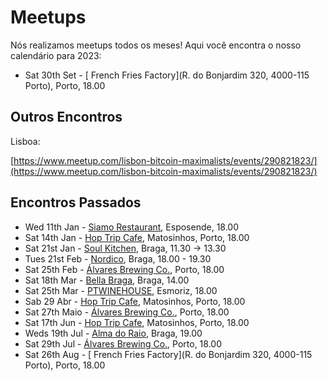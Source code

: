 # Meetups

Nós realizamos meetups todos os meses! Aqui você encontra o nosso calendário para 2023:
* Sat 30th Set - [ French Fries Factory](R. do Bonjardim 320, 4000-115 Porto), Porto, 18.00

## Outros Encontros

Lisboa:

[https://www.meetup.com/lisbon-bitcoin-maximalists/events/290821823/](https://www.meetup.com/lisbon-bitcoin-maximalists/events/290821823/)

## Encontros Passados

* Wed 11th Jan - [Siamo Restaurant](https://www.google.ca/maps/place/Siamo+In+Due+Restaurante+%26+Pizzeria/@41.5312482,-8.7763451,17z/data=!3m1!4b1!4m5!3m4!1s0xd244bbb8c5d344b:0x249bca52b8d94b0c!8m2!3d41.5312482!4d-8.7763451), Esposende, 18.00
* Sat 14th Jan - [Hop Trip Cafe](https://www.tripadvisor.com/Restaurant_Review-g652092-d14939384-Reviews-HopTrip_Craft_Beer-Matosinhos_Porto_District_Northern_Portugal.html), Matosinhos, Porto, 18.00
* Sat 21st Jan - [Soul Kitchen](https://www.tripadvisor.com/Restaurant_Review-g189171-d16683219-Reviews-Soul_Alimentacao_Saudavel_e_do_Bem-Braga_Braga_District_Northern_Portugal.html), Braga, 11.30 -> 13.30
* Tues 21st Feb - [Nordico](https://www.tripadvisor.com/Restaurant_Review-g189171-d13939990-Reviews-Nordico_Coffee_Shop_Specialty_Coffee_Brunch-Braga_Braga_District_Northern_Portug.html), Braga, 18.00 - 19.30
* Sat 25th Feb - [Álvares Brewing Co.](https://goo.gl/maps/C7962KKMcPGsjrMV9), Porto, 18.00
* Sat 18th Mar - [Bella Braga](https://btcnorte.org/#/venues/bellabraga), Braga, 14.00
* Sat 25th Mar - [PTWINEHOUSE](https://goo.gl/maps/3kg8FHhZiXXDs1es8), Esmoriz, 18.00
* Sab 29 Abr - [Hop Trip Cafe](https://www.tripadvisor.com/Restaurant_Review-g652092-d14939384-Reviews-HopTrip_Craft_Beer-Matosinhos_Porto_District_Northern_Portugal.html), Matosinhos, Porto, 18.00
* Sat 27th Maio - [Álvares Brewing Co.](https://goo.gl/maps/C7962KKMcPGsjrMV9), Porto, 18.00
* Sat 17th Jun - [Hop Trip Cafe](https://www.tripadvisor.com/Restaurant_Review-g652092-d14939384-Reviews-HopTrip_Craft_Beer-Matosinhos_Porto_District_Northern_Portugal.html), Matosinhos, Porto, 18.00
* Weds 19th Jul - [Alma do Raio](https://www.meetup.com/btc-norte/events/294669569), Braga, 19.00
* Sat 29th Jul - [Álvares Brewing Co.](https://goo.gl/maps/C7962KKMcPGsjrMV9), Porto, 18.00
* Sat 26th Aug - [ French Fries Factory](R. do Bonjardim 320, 4000-115 Porto), Porto, 18.00
